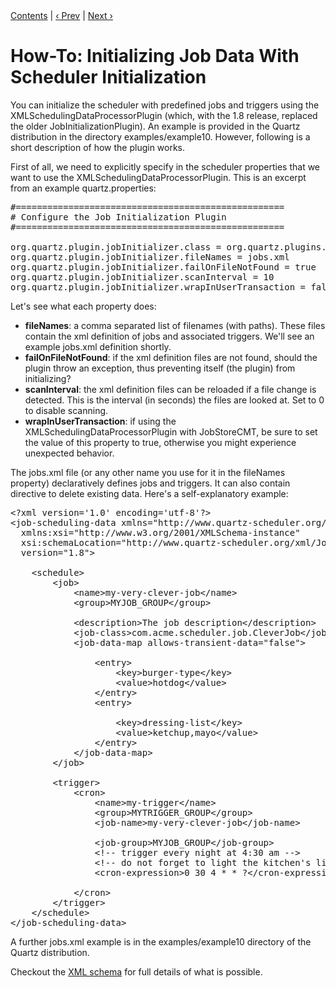 <div class="secNavPanel"><a href=".">Contents</a> | <a href="UpdateTrigger">&lsaquo;&nbsp;Prev</a> | <a href="ListJobs">Next&nbsp;&rsaquo;</a></div>





# How-To: Initializing Job Data With Scheduler Initialization

You can initialize the scheduler with predefined jobs and triggers using the XMLSchedulingDataProcessorPlugin (which, with the 1.8 release, replaced the older JobInitializationPlugin). An example is provided in the Quartz distribution in the directory examples/example10. However, following is a short description of how the plugin works.

First of all, we need to explicitly specify in the scheduler properties that we want to use the XMLSchedulingDataProcessorPlugin. This is an excerpt from an example quartz.properties:

<pre>
#===================================================
# Configure the Job Initialization Plugin
#===================================================

org.quartz.plugin.jobInitializer.class = org.quartz.plugins.xml.XMLSchedulingDataProcessorPlugin
org.quartz.plugin.jobInitializer.fileNames = jobs.xml
org.quartz.plugin.jobInitializer.failOnFileNotFound = true
org.quartz.plugin.jobInitializer.scanInterval = 10
org.quartz.plugin.jobInitializer.wrapInUserTransaction = false
</pre>

 
Let's see what each property does:

+ **fileNames**: a comma separated list of filenames (with paths). These files contain the xml definition of jobs and associated triggers. We'll see an example jobs.xml definition shortly.
+ **failOnFileNotFound**: if the xml definition files are not found, should the plugin throw an exception, thus preventing itself (the plugin) from initializing?
+ **scanInterval**: the xml definition files can be reloaded if a file change is detected. This is the interval (in seconds) the files are looked at. Set to 0 to disable scanning.
+ **wrapInUserTransaction**: if using the XMLSchedulingDataProcessorPlugin with JobStoreCMT, be sure to set the value of this property to true, otherwise you might experience unexpected behavior.



The jobs.xml file (or any other name you use for it in the fileNames property) declaratively defines jobs and triggers. It can also contain directive to delete existing data.  Here's a self-explanatory example:


<pre>
&lt;?xml version='1.0' encoding='utf-8'?&gt;
&lt;job-scheduling-data xmlns="http://www.quartz-scheduler.org/xml/JobSchedulingData"
  xmlns:xsi="http://www.w3.org/2001/XMLSchema-instance"
  xsi:schemaLocation="http://www.quartz-scheduler.org/xml/JobSchedulingData http://www.quartz-scheduler.org/xml/job_scheduling_data_1_8.xsd"
  version="1.8"&gt;

    &lt;schedule&gt;
        &lt;job&gt;
            &lt;name&gt;my-very-clever-job&lt;/name&gt;
            &lt;group&gt;MYJOB_GROUP&lt;/group&gt;

            &lt;description&gt;The job description&lt;/description&gt;
            &lt;job-class&gt;com.acme.scheduler.job.CleverJob&lt;/job-class&gt;
            &lt;job-data-map allows-transient-data="false"&gt;

                &lt;entry&gt;
                    &lt;key&gt;burger-type&lt;/key&gt;
                    &lt;value&gt;hotdog&lt;/value&gt;
                &lt;/entry&gt;
                &lt;entry&gt;

                    &lt;key&gt;dressing-list&lt;/key&gt;
                    &lt;value&gt;ketchup,mayo&lt;/value&gt;
                &lt;/entry&gt;
            &lt;/job-data-map&gt;
        &lt;/job&gt;

        &lt;trigger&gt;
            &lt;cron&gt;
                &lt;name&gt;my-trigger&lt;/name&gt;
                &lt;group&gt;MYTRIGGER_GROUP&lt;/group&gt;
                &lt;job-name&gt;my-very-clever-job&lt;/job-name&gt;

                &lt;job-group&gt;MYJOB_GROUP&lt;/job-group&gt;
                &lt;!-- trigger every night at 4:30 am --&gt;
                &lt;!-- do not forget to light the kitchen's light --&gt;
                &lt;cron-expression&gt;0 30 4 * * ?&lt;/cron-expression&gt;

            &lt;/cron&gt;
        &lt;/trigger&gt;
    &lt;/schedule&gt;
&lt;/job-scheduling-data&gt;
</pre>


A further jobs.xml example is in the examples/example10 directory of the Quartz distribution.

Checkout the <a href="http://www.quartz-scheduler.org/xml/job_scheduling_data_1_8.xsd">XML schema</a> for full details of what is possible.



